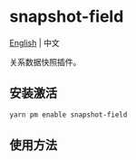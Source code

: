# snapshot-field

[English](./README.md) | 中文

关系数据快照插件。

## 安装激活

```bash
yarn pm enable snapshot-field
```

## 使用方法
